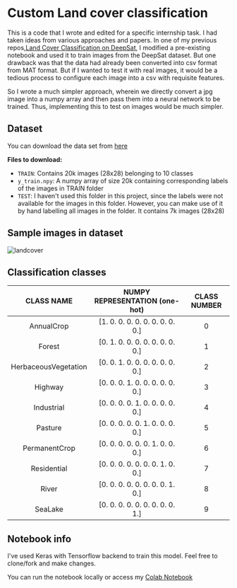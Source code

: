 # Custom Land cover classification

This is a code that I wrote and edited for a specific internship task. I had taken ideas from various approaches and papers. In one of my previous repos,[Land Cover Classification on DeepSat](https://github.com/nikjohn7/DeepSat-Land-cover-classification-), I modified a pre-existing notebook and used it to train images from the DeepSat dataset. But one drawback was that the data had already been converted into csv format from MAT format. But if I wanted to test it with real images, it would be a tedious process to configure each image into a csv with requisite features.

So I wrote a much simpler approach, wherein we directly convert a jpg image into a numpy array and then pass them into a neural network to be trained. Thus, implementing this to test on images would be much simpler.

## Dataset

You can download the data set from [here](https://pip.pypa.io/en/stable/)

**Files to download:**

- `TRAIN`: Contains 20k images (28x28) belonging to 10 classes
- `y_train.npy`: A numpy array of size 20k containing corresponding labels of the images in TRAIN folder
- `TEST`: I haven't used this folder in this project, since the labels were not available for the images in this folder. However, you can make use of it by hand labelling all images in the folder. It contains 7k images (28x28)

## Sample images in dataset

![landcover](https://user-images.githubusercontent.com/29889429/88455553-d5c20c80-ce93-11ea-9545-9711b8cf89eb.jpg)

## Classification classes

| CLASS NAME | NUMPY REPRESENTATION (one-hot) | CLASS NUMBER |
| :----:| :----: | :----: |
| AnnualCrop | [1. 0. 0. 0. 0. 0. 0. 0. 0. 0.] | 0 |
| Forest | [0. 1. 0. 0. 0. 0. 0. 0. 0. 0.] | 1 |
| HerbaceousVegetation | [0. 0. 1. 0. 0. 0. 0. 0. 0. 0.] | 2 |
| Highway | [0. 0. 0. 1. 0. 0. 0. 0. 0. 0.] | 3 |
| Industrial | [0. 0. 0. 0. 1. 0. 0. 0. 0. 0.] | 4 |
| Pasture | [0. 0. 0. 0. 0. 1. 0. 0. 0. 0.] | 5 |
| PermanentCrop | [0. 0. 0. 0. 0. 0. 1. 0. 0. 0.] | 6 |
| Residential | [0. 0. 0. 0. 0. 0. 0. 1. 0. 0.] | 7 |
| River | [0. 0. 0. 0. 0. 0. 0. 0. 1. 0.] | 8 |
| SeaLake | [0. 0. 0. 0. 0. 0. 0. 0. 0. 1.] | 9 |


## Notebook info
I've used Keras with Tensorflow backend to train this model. Feel free to clone/fork and make changes.

You can run the notebook locally or access my [Colab Notebook](https://colab.research.google.com/drive/1aofzD9ssXjT8fuEYaQRBnZFqFPMErp3t?usp=sharing)
